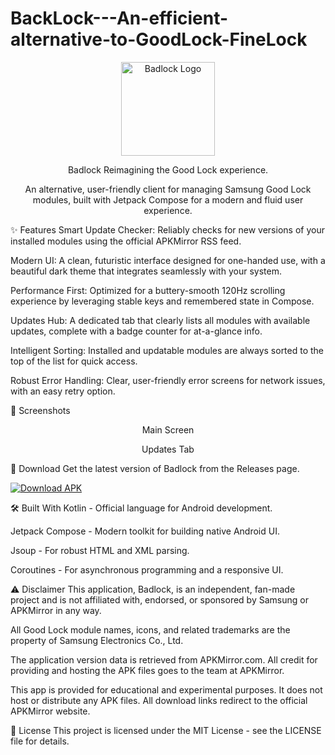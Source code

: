 # BackLock---An-efficient-alternative-to-GoodLock-FineLock

<div align="center">

<!-- Add a URL to your app icon here. You can upload it to your repo. -->

<img src="URL_TO_YOUR_APP_ICON_512x512.png" alt="Badlock Logo" width="150"/>

Badlock
Reimagining the Good Lock experience.

An alternative, user-friendly client for managing Samsung Good Lock modules, built with Jetpack Compose for a modern and fluid user experience.

<!-- IMPORTANT: Replace YourUsername/YourRepoName with your actual GitHub username and repo name! -->

</div>

✨ Features
Smart Update Checker: Reliably checks for new versions of your installed modules using the official APKMirror RSS feed.

Modern UI: A clean, futuristic interface designed for one-handed use, with a beautiful dark theme that integrates seamlessly with your system.

Performance First: Optimized for a buttery-smooth 120Hz scrolling experience by leveraging stable keys and remembered state in Compose.

Updates Hub: A dedicated tab that clearly lists all modules with available updates, complete with a badge counter for at-a-glance info.

Intelligent Sorting: Installed and updatable modules are always sorted to the top of the list for quick access.

Robust Error Handling: Clear, user-friendly error screens for network issues, with an easy retry option.

📸 Screenshots
<div align="center">

Main Screen

Updates Tab

<!-- Add a URL to your screenshot here. -->

<!-- Add a URL to your screenshot here. -->





</div>

🚀 Download
Get the latest version of Badlock from the Releases page.

<!-- IMPORTANT: Replace YourUsername/YourRepoName with your actual GitHub username and repo name! -->

<a href="https://www.google.com/search?q=https://github.com/YourUsername/YourRepoName/releases/latest/download/app-release.apk">
<img src="https://www.google.com/search?q=https://img.shields.io/badge/Download-Latest%2520APK-brightgreen%3Fstyle%3Dfor-the-badge%26logo%3Dandroid" alt="Download APK">
</a>

🛠️ Built With
Kotlin - Official language for Android development.

Jetpack Compose - Modern toolkit for building native Android UI.

Jsoup - For robust HTML and XML parsing.

Coroutines - For asynchronous programming and a responsive UI.

⚠️ Disclaimer
This application, Badlock, is an independent, fan-made project and is not affiliated with, endorsed, or sponsored by Samsung or APKMirror in any way.

All Good Lock module names, icons, and related trademarks are the property of Samsung Electronics Co., Ltd.

The application version data is retrieved from APKMirror.com. All credit for providing and hosting the APK files goes to the team at APKMirror.

This app is provided for educational and experimental purposes. It does not host or distribute any APK files. All download links redirect to the official APKMirror website.

📄 License
This project is licensed under the MIT License - see the LICENSE file for details.
